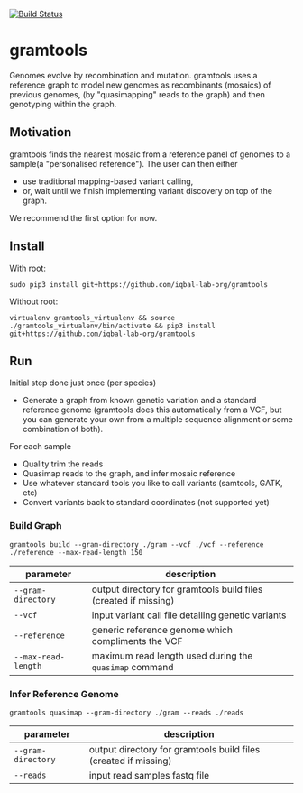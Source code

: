 [![Build Status](https://travis-ci.org/iqbal-lab-org/gramtools.svg?branch=dev)](https://travis-ci.org/iqbal-lab-org/gramtools)

# gramtools
Genomes evolve by recombination and mutation. 
gramtools uses a reference graph to  model new genomes as recombinants (mosaics) of previous genomes,
(by "quasimapping" reads to the graph) and then genotyping within the graph.

## Motivation
gramtools finds the nearest mosaic from a reference panel of genomes to a sample(a "personalised reference"). The user can then either
* use traditional mapping-based variant calling, 
* or, wait until we finish implementing variant discovery on top of the graph.

We recommend the first option for now.

## Install
With root:

```sudo pip3 install git+https://github.com/iqbal-lab-org/gramtools```

Without root:

```virtualenv gramtools_virtualenv && source ./gramtools_virtualenv/bin/activate && pip3 install git+https://github.com/iqbal-lab-org/gramtools```

## Run
Initial step done just once (per species)
* Generate a graph from known genetic variation and a standard reference genome (gramtools does this automatically from a VCF, but you can generate your own from a multiple sequence alignment or some combination of both).

For each sample
* Quality trim the reads 
* Quasimap reads to the graph, and infer mosaic reference
* Use whatever standard tools you like to call variants (samtools, GATK, etc)
* Convert variants back to standard coordinates (not supported yet)

### Build Graph
```gramtools build --gram-directory ./gram --vcf ./vcf --reference ./reference --max-read-length 150```

| parameter           | description                                                     |
|---------------------|-----------------------------------------------------------------|
| `--gram-directory`  | output directory for gramtools build files (created if missing) |
| `--vcf`             | input variant call file detailing genetic variants              |
| `--reference`       | generic reference genome which compliments the VCF              |
| `--max-read-length` | maximum read length used during the `quasimap` command          |

### Infer Reference Genome
```gramtools quasimap --gram-directory ./gram --reads ./reads```

| parameter          | description                                                     |
|--------------------|-----------------------------------------------------------------|
| `--gram-directory` | output directory for gramtools build files (created if missing) |
| `--reads`          | input read samples fastq file                                   |

